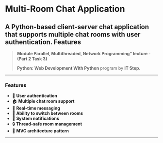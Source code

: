 # Multi-Room Chat Application
A Python-based client-server chat application that supports multiple chat rooms with user authentication.
Features
---

> **Module Parallel, Multithreaded, Network Programming" lecture - (Part 2 Task 3)**
> 
> **Python: Web Development With Python** program by **IT Step**.  

---

### **Features**

- 🔐 **User authentication** 
- 🏠 **Multiple chat room support** 
- 👥 **Real-time messaging** 
- 🔄 **Ability to switch between rooms**
- 📢 **System notifications** 
- 🔒 **Thread-safe room management**
- 🎨 **MVC architecture pattern**

---
